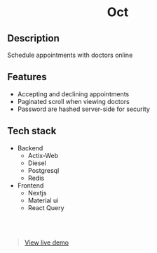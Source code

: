<h1 align=center>Oct</h1>

## Description
Schedule appointments with doctors online

## Features
- Accepting and declining appointments
- Paginated scroll when viewing doctors 
- Password are hashed server-side for security

## Tech stack
- Backend
    - Actix-Web
    - Diesel
    - Postgresql
    - Redis
- Frontend
    - Nextjs
    - Material ui
    - React Query

<br></br>
> [View live demo](http://34.130.125.198:3000)

